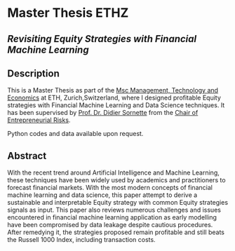 # Master Thesis ETHZ
## *Revisiting Equity Strategies with Financial Machine Learning*

## Description
This is a Master Thesis as part of the [Msc Management, Technology and Economics](https://mtec.ethz.ch/studies.html) at ETH, Zurich,Switzerland, where I designed profitable Equity strategies with Financial Machine Learning and Data Science techniques. It has been supervised by [Prof. Dr. Didier Sornette](https://er.ethz.ch/about-us/people/sornette.html) from the [Chair of Entrepreneurial Risks](https://er.ethz.ch).

Python codes and data available upon request.

## Abstract
With the recent trend around Artificial Intelligence and Machine Learning, these techniques have been widely used by academics and practitioners to forecast financial markets. With the most modern concepts of financial machine learning and data science, this paper attempt to derive a sustainable and interpretable Equity strategy with common Equity strategies signals as input. This paper also reviews numerous challenges and issues encountered in financial machine learning application as early modelling have been compromised by data leakage despite cautious procedures. After remedying it, the strategies proposed remain profitable and still beats the Russell 1000 Index, including transaction costs.

